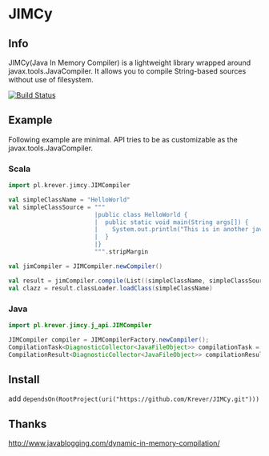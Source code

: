 # JIMCy
## Info
JIMCy(Java In Memory Compiler) is a lightweight library wrapped around javax.tools.JavaCompiler.
It allows you to compile String-based sources without use of filesystem.

[![Build Status](https://travis-ci.org/Krever/JIMCy.svg?branch=master)](https://travis-ci.org/Krever/JIMCy)
## Example
Following example are minimal. API tries to be as customizable as the javax.tools.JavaCompiler.

### Scala
```scala
import pl.krever.jimcy.JIMCompiler

val simpleClassName = "HelloWorld"
val simpleClassSource = """
                        |public class HelloWorld {
                        |  public static void main(String args[]) {
                        |    System.out.println("This is in another java file");
                        |  }
                        |}
                        """.stripMargin

val jimCompiler = JIMCompiler.newCompiler()

val result = jimCompiler.compile(List((simpleClassName, simpleClassSource)))
val clazz = result.classLoader.loadClass(simpleClassName)
```
### Java
```java
import pl.krever.jimcy.j_api.JIMCompiler

JIMCompiler compiler = JIMCompilerFactory.newCompiler();
CompilationTask<DiagnosticCollector<JavaFileObject>> compilationTask = compiler.compilation(Arrays.asList(new CompilationUnit("className", "sourceCode")));
CompilationResult<DiagnosticCollector<JavaFileObject>> compilationResult = compilationTask.run();

```
## Install
add `dependsOn(RootProject(uri("https://github.com/Krever/JIMCy.git")))`


## Thanks
http://www.javablogging.com/dynamic-in-memory-compilation/

